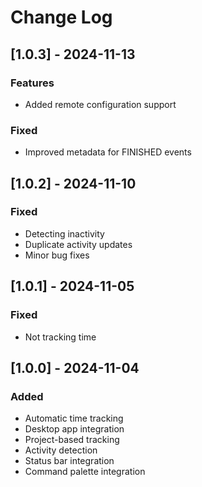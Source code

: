 # Change Log

## [1.0.3] - 2024-11-13

### Features

- Added remote configuration support

### Fixed

- Improved metadata for FINISHED events

## [1.0.2] - 2024-11-10

### Fixed

- Detecting inactivity
- Duplicate activity updates
- Minor bug fixes

## [1.0.1] - 2024-11-05

### Fixed

- Not tracking time

## [1.0.0] - 2024-11-04

### Added

- Automatic time tracking
- Desktop app integration
- Project-based tracking
- Activity detection
- Status bar integration
- Command palette integration
